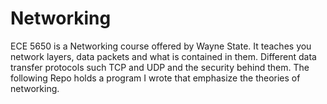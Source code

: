 # Networking
ECE 5650 is a Networking course offered by Wayne State. It teaches you network layers, data packets and what is contained in them. Different data transfer protocols such TCP and UDP and the security behind them. The following Repo holds a program I wrote that emphasize the theories of networking.
